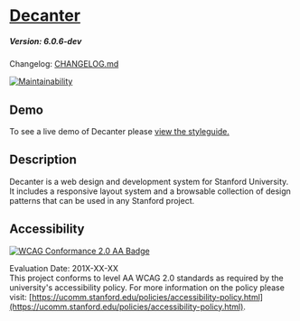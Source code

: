 # [Decanter](https://github.com/SU-SWS/decanter)
##### Version: 6.0.6-dev

Changelog: [CHANGELOG.md](CHANGELOG.md)

[![Maintainability](https://api.codeclimate.com/v1/badges/5ad9555da4ffa2086204/maintainability)](https://codeclimate.com/github/SU-SWS/decanter/maintainability)

Demo
---

To see a live demo of Decanter please [view the styleguide.](https://decanter.stanford.edu)

Description
---

Decanter is a web design and development system for Stanford University.
It includes a responsive layout system and a browsable collection of design patterns
that can be used in any Stanford project.

Accessibility
---
[![WCAG Conformance 2.0 AA Badge](https://www.w3.org/WAI/wcag2AA-blue.png)](https://www.w3.org/TR/WCAG20/)

Evaluation Date: 201X-XX-XX  
This project conforms to level AA WCAG 2.0 standards as required by the university's accessibility policy. For more information on the policy please visit: [https://ucomm.stanford.edu/policies/accessibility-policy.html](https://ucomm.stanford.edu/policies/accessibility-policy.html).
